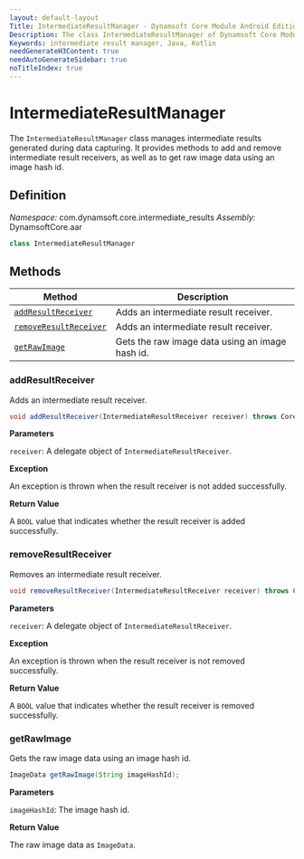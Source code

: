 ```yaml
---
layout: default-layout
Title: IntermediateResultManager - Dynamsoft Core Module Android Edition API Reference
Description: The class IntermediateResultManager of Dynamsoft Core Module manages intermediate results generated during data capturing. It provides methods to add and remove intermediate result receivers, as well as to get raw image data using an image hash id.
Keywords: intermediate result manager, Java, Kotlin
needGenerateH3Content: true
needAutoGenerateSidebar: true
noTitleIndex: true
---
```


# IntermediateResultManager

The `IntermediateResultManager` class manages intermediate results generated during data capturing. It provides methods to add and remove intermediate result receivers, as well as to get raw image data using an image hash id.

## Definition

*Namespace:* com.dynamsoft.core.intermediate_results
*Assembly:* DynamsoftCore.aar

```java
class IntermediateResultManager
```

## Methods

| Method | Description |
| ------ | ----------- |
| [`addResultReceiver`](#addresultreceiver) | Adds an intermediate result receiver. |
| [`removeResultReceiver`](#removeresultreceiver) | Adds an intermediate result receiver. |
| [`getRawImage`](#getrawimage) | Gets the raw image data using an image hash id. |

### addResultReceiver

Adds an intermediate result receiver.

```java
void addResultReceiver(IntermediateResultReceiver receiver) throws CoreException;
```

**Parameters**

`receiver`: A delegate object of `IntermediateResultReceiver`.  

**Exception**

An exception is thrown when the result receiver is not added successfully.

**Return Value**

A `BOOL` value that indicates whether the result receiver is added successfully.

### removeResultReceiver

Removes an intermediate result receiver.

```java
void removeResultReceiver(IntermediateResultReceiver receiver) throws CoreException;
```

**Parameters**

`receiver`: A delegate object of `IntermediateResultReceiver`.  

**Exception**

An exception is thrown when the result receiver is not removed successfully.

**Return Value**

A `BOOL` value that indicates whether the result receiver is removed successfully.

### getRawImage

Gets the raw image data using an image hash id.

```java
ImageData getRawImage(String imageHashId);
```

**Parameters**

`imageHashId`: The image hash id.

**Return Value**

The raw image data as `ImageData`.
